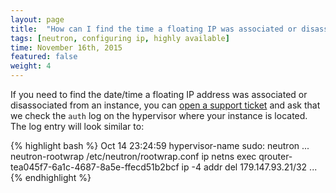 ```yaml
---
layout: page
title:  "How can I find the time a floating IP was associated or disassociated from an instance?"
tags: [neutron, configuring ip, highly available]
time: November 16th, 2015
featured: false
weight: 4
---
```


If you need to find the date/time a floating IP address was associated or disassociated from an instance, you can [open a support ticket](http://support.bluebox.net) and ask that we check the `auth` log on the hypervisor where your instance is located.  The log entry will look similar to:

{% highlight bash %}
Oct 14 23:24:59 hypervisor-name sudo: neutron ... neutron-rootwrap /etc/neutron/rootwrap.conf
ip netns exec qrouter-tea045f7-6a1c-4687-8a5e-ffecd51b2bcf ip -4 addr del 179.147.93.21/32 ...
{% endhighlight %}
